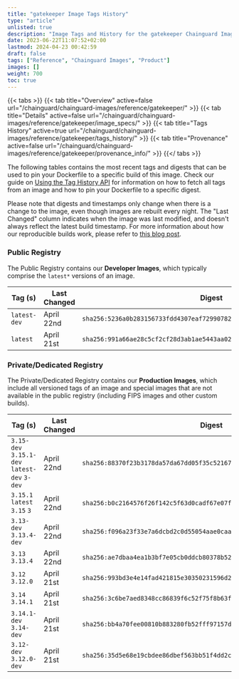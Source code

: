 ```yaml
---
title: "gatekeeper Image Tags History"
type: "article"
unlisted: true
description: "Image Tags and History for the gatekeeper Chainguard Image"
date: 2023-06-22T11:07:52+02:00
lastmod: 2024-04-23 00:42:59
draft: false
tags: ["Reference", "Chainguard Images", "Product"]
images: []
weight: 700
toc: true
---
```


{{< tabs >}}
{{< tab title="Overview" active=false url="/chainguard/chainguard-images/reference/gatekeeper/" >}}
{{< tab title="Details" active=false url="/chainguard/chainguard-images/reference/gatekeeper/image_specs/" >}}
{{< tab title="Tags History" active=true url="/chainguard/chainguard-images/reference/gatekeeper/tags_history/" >}}
{{< tab title="Provenance" active=false url="/chainguard/chainguard-images/reference/gatekeeper/provenance_info/" >}}
{{</ tabs >}}

The following tables contains the most recent tags and digests that can be used to pin your Dockerfile to a specific build of this image. Check our guide on [Using the Tag History API](/chainguard/chainguard-images/using-the-tag-history-api/) for information on how to fetch all tags from an image and how to pin your Dockerfile to a specific digest.

Please note that digests and timestamps only change when there is a change to the image, even though images are rebuilt every night. The "Last Changed" column indicates when the image was last modified, and doesn't always reflect the latest build timestamp. For more information about how our reproducible builds work, please refer to [this blog post](https://www.chainguard.dev/unchained/reproducing-chainguards-reproducible-image-builds).

### Public Registry
The Public Registry contains our **Developer Images**, which typically comprise the `latest*` versions of an image.

| Tag (s)       | Last Changed | Digest                                                                    |
|---------------|--------------|---------------------------------------------------------------------------|
|  `latest-dev` | April 22nd   | `sha256:5236a0b283156733fdd4307eaf72990782cddfffff691fa1b6520c4b042087f6` |
|  `latest`     | April 21st   | `sha256:991a66ae28c5cf2cf28d3ab1ae5443aa02e9cf23f83f4e49706236d8299682eb` |


### Private/Dedicated Registry
The Private/Dedicated Registry contains our **Production Images**, which include all versioned tags of an image and special images that are not available in the public registry (including FIPS images and other custom builds).

| Tag (s)                                       | Last Changed | Digest                                                                    |
|-----------------------------------------------|--------------|---------------------------------------------------------------------------|
|  `3.15-dev` `3.15.1-dev` `latest-dev` `3-dev` | April 22nd   | `sha256:88370f23b3178da57da67dd05f35c52167ec82dd41f63d15f67a5fdbf35f5650` |
|  `3.15.1` `latest` `3.15` `3`                 | April 22nd   | `sha256:b0c2164576f26f142c5f63d0cadf67e07fb5ec31ca025f836a2ad62278e0ef62` |
|  `3.13-dev` `3.13.4-dev`                      | April 22nd   | `sha256:f096a23f33e7a6dcbd2c0d55054aae0caaaf3edf38d541439bce62ab03d3d9ca` |
|  `3.13` `3.13.4`                              | April 22nd   | `sha256:ae7dbaa4ea1b3bf7e05cb0ddcb80378b52c868d1892a3a3172023690503067fc` |
|  `3.12` `3.12.0`                              | April 21st   | `sha256:993bd3e4e14fad421815e30350231596d21f5095a5883fe2f4e7672d5e462a83` |
|  `3.14` `3.14.1`                              | April 21st   | `sha256:3c6be7aed8348cc86839f6c52f75f8b63ffe62516f7d7ea6eddae237173b440c` |
|  `3.14.1-dev` `3.14-dev`                      | April 21st   | `sha256:bb4a70fee00810b883280fb52fff97157d99a5a55c1d47486f77c9fba65eb80d` |
|  `3.12-dev` `3.12.0-dev`                      | April 21st   | `sha256:35d5e68e19cbdee86dbef563bb51f4dd2c02f39eb393c4031b8c11c84bcd8f3e` |

